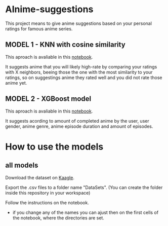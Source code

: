 # AInime-suggestions
This project means to give anime suggestions based on your personal ratings for famous anime series.

## MODEL 1 - KNN with cosine similarity


This aproach is avaliable in this [notebook](cosine_similarity.ipynb).

It suggests anime that you will likely high-rate by comparing your ratings with X neighbors, beeing those the one with the most similarity to your ratings, so on suggestings anime they rated well and you did not rate those anime yet.

## MODEL 2 - XGBoost model 

This aproach is avaliable in this [notebook](xgboost.ipynb).

It suggests acording to amount of completed anime by the user, user gender, anime genre, anime episode duration and amount of episodes.

# How to use the models

## all models

Download the dataset on [Kaagle](https://www.kaggle.com/datasets/azathoth42/myanimelist?resource=download&select=anime_cleaned.csv).

Export the .csv files to a folder name "DataSets". (You can create the folder inside this repository in your workspace)

Follow the instructions on the notebook.

* if you change any of the names you can ajust then on the first cells of the notebook, where the directories are set.



